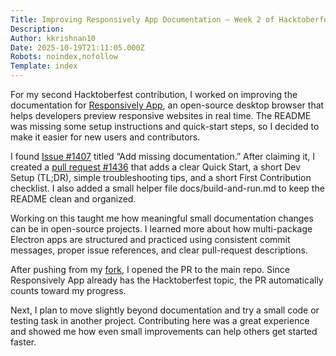 ```yaml
---
Title: Improving Responsively App Documentation – Week 2 of Hacktoberfest
Description: 
Author: kkrishnan10
Date: 2025-10-19T21:11:05.000Z
Robots: noindex,nofollow
Template: index
---
```

<p>For my second Hacktoberfest contribution, I worked on improving the documentation for <a href="https://github.com/responsively-org/responsively-app" rel="noopener noreferrer">Responsively App</a>, an open-source desktop browser that helps developers preview responsive websites in real time. The README was missing some setup instructions and quick-start steps, so I decided to make it easier for new users and contributors.</p>

<p>I found <a href="https://github.com/responsively-org/responsively-app/issues/1407" rel="noopener noreferrer">Issue #1407</a> titled “Add missing documentation.” After claiming it, I created a <a href="https://github.com/responsively-org/responsively-app/pull/1436" rel="noopener noreferrer">pull request #1436</a> that adds a clear Quick Start, a short Dev Setup (TL;DR), simple troubleshooting tips, and a short First Contribution checklist. I also added a small helper file docs/build-and-run.md to keep the README clean and organized.</p>

<p>Working on this taught me how meaningful small documentation changes can be in open-source projects. I learned more about how multi-package Electron apps are structured and practiced using consistent commit messages, proper issue references, and clear pull-request descriptions.</p>

<p>After pushing from my <a href="https://github.com/kkrishnan10/responsively-app" rel="noopener noreferrer">fork</a>, I opened the PR to the main repo. Since Responsively App already has the Hacktoberfest topic, the PR automatically counts toward my progress.</p>

<p>Next, I plan to move slightly beyond documentation and try a small code or testing task in another project. Contributing here was a great experience and showed me how even small improvements can help others get started faster.</p>

